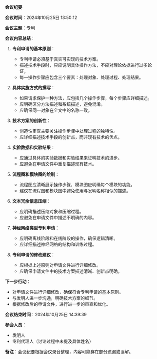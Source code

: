 **会议纪要**

**会议时间**：2024年10月25日 13:50:12

**会议主题**：专利

**会议内容总结**：

1. **专利申请的基本原则**：
   - 专利申请必须基于真实可实现的技术方案。
   - 描述技术手段时，只应说明具体操作方法，不应对理论依据进行过多论证。
   - 每一操作步骤应包含三个要素：处理对象、处理过程、处理结果。

2. **具体实施方式的撰写**：
   - 如果请求保护一种方法，应包括几个操作步骤，每个步骤应详细描述。
   - 应明确区分方法描述和系统描述，避免混淆。
   - 应确保同一对象在全文中的名称一致。

3. **技术方案的创新性**：
   - 创造性审查主要关注操作步骤中处理过程的独特性。
   - 应详细描述技术手段的创新点，而非现有技术的优点。

4. **实验数据和实验结果**：
   - 应通过具体的实验数据和实验结果来证明技术的进步。
   - 应避免在申请文件中重复描述现有技术。

5. **流程图和模块图的绘制**：
   - 流程图应清晰展示操作步骤，模块图应明确每个模块的功能。
   - 建议在流程图和模块图中避免使用与发明名称相似的描述。

6. **文本冗余信息压缩**：
   - 应明确描述压缩对象和压缩过程。
   - 应避免在申请文件中描述不明确的内容。

7. **神经网络类型专利申请**：
   - 应明确离线阶段和在线阶段的操作，确保逻辑清晰。
   - 应详细描述神经网络的结构和训练过程。

8. **专利申请的修改建议**：
   - 应根据上述原则对申请文件进行详细修改。
   - 应确保申请文件中的技术方案描述清晰、创新点明确。

**下一步行动**：
- 对申请文件进行详细修改，确保符合专利申请的基本原则。
- 与发明人进一步沟通，明确技术方案的细节。
- 根据修改后的申请文件，进行进一步的审查和优化。

**会议结束时间**：2024年10月25日 14:39:39

**参会人员**：
- 发明人
- 专利代理人（讨论过程中未提及具体姓名）

**备注**：会议纪要根据会议录音整理，内容可能存在部分遗漏或误解。